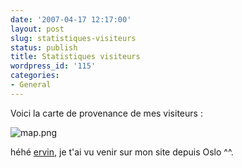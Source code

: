 ```yaml
---
date: '2007-04-17 12:17:00'
layout: post
slug: statistiques-visiteurs
status: publish
title: Statistiques visiteurs
wordpress_id: '115'
categories:
- General
---
```


Voici la carte de provenance de mes visiteurs :

![map.png](/public/images/map.png)

héhé [ervin](http://ervin.ipsquad.net), je t'ai vu venir sur mon site depuis Oslo ^^.

